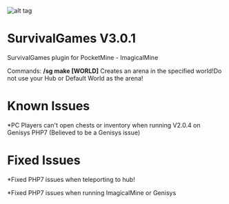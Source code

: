 ![alt tag](http://i.imgur.com/xEzMkd7.jpg)



# SurvivalGames  V3.0.1
SurvivalGames plugin for PocketMine - ImagicalMine

Commands:
**/sg make [WORLD]** Creates an arena in the specified world!Do not use your Hub or Default World as the arena!

# Known Issues

*PC Players can't open chests or inventory when running V2.0.4 on Genisys PHP7 (Believed to be a Genisys issue)

# Fixed Issues

*Fixed PHP7 issues when teleporting to hub!

*Fixed PHP7 issues when running ImagicalMine or Genisys
